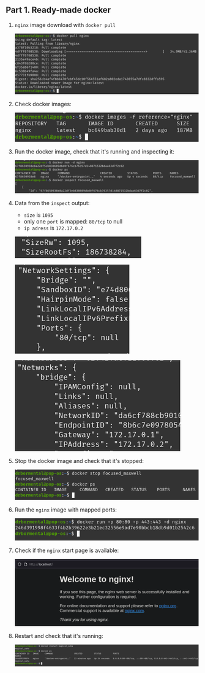 ## Part 1. Ready-made docker
1. `nginx` image download with `docker pull`

    ![docker pull nginx](img/part1_1.png)

1. Check docker images:
   
    ![docker images](img/part1_2.png)

1. Run the docker image, check that it's running and inspecting it:

    ![docker run](img/part1_3.png)

1. Data from the `inspect` output:
    + `size` is `1095`
    + only one `port` is mapped: `80/tcp` to null
    + `ip adress` is `172.17.0.2`
    
    ![inspect size](img/part1_4.png)

    ![inspect ports](img/part1_5.png)

    ![inspect ip](img/part1_6.png)

1. Stop the docker image and check that it's stopped:

    ![stop image](img/part1_7.png)

1. Run the `nginx` image with mapped ports:

    ![run with mapped ports](img/part1_8.png)

1. Check if the `nginx` start page is available:

    ![nginx start page](img/part1_9.png)

1. Restart and check that it's running:

    ![restart](img/part1_10.png)
